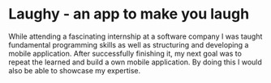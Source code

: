 # Laughy - an app to make you laugh
While attending a fascinating internship at a software company I was taught fundamental programming skills as well as structuring and developing a mobile application. 
After successfully finishing it, my next goal was to repeat the learned and build a own mobile application. 
By doing this I would also be able to showcase my expertise.
